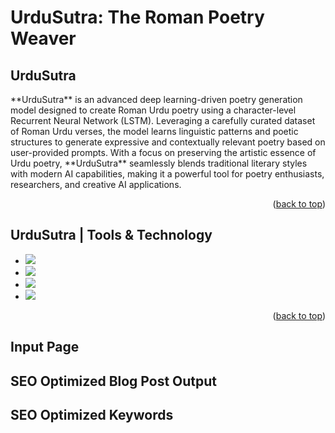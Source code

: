 # UrduSutra: The Roman Poetry Weaver
<a name="readme-top"></a>
## UrduSutra
<p>**UrduSutra** is an advanced deep learning-driven poetry generation model designed to create Roman Urdu poetry using a character-level Recurrent Neural Network (LSTM). Leveraging a carefully curated dataset of Roman Urdu verses, the model learns linguistic patterns and poetic structures to generate expressive and contextually relevant poetry based on user-provided prompts. With a focus on preserving the artistic essence of Urdu poetry, **UrduSutra** seamlessly blends traditional literary styles with modern AI capabilities, making it a powerful tool for poetry enthusiasts, researchers, and creative AI applications.</p>


<p align="right">(<a href="#readme-top">back to top</a>)</p>

## UrduSutra | Tools & Technology

* <img src="https://img.shields.io/badge/python-3670A0?style=for-the-badge&logo=python&logoColor=ffdd54"/>
* <img src="[https://github.com/deepseek-ai/DeepSeek-V2/blob/main/figures/badge.svg?raw=true](https://img.shields.io/badge/Jupyter-notebook-brightgreen)"/>
* <img src="https://img.shields.io/badge/-Streamlit-FF4B4B?style=flat&logo=streamlit&logoColor=white"/>
* <img src="https://img.shields.io/badge/-HuggingFace-FDEE21?style=for-the-badge&logo=HuggingFace&logoColor=black"/>


<p align="right">(<a href="#readme-top">back to top</a>)</p>


## Input Page






## SEO Optimized Blog Post Output






## SEO Optimized Keywords






